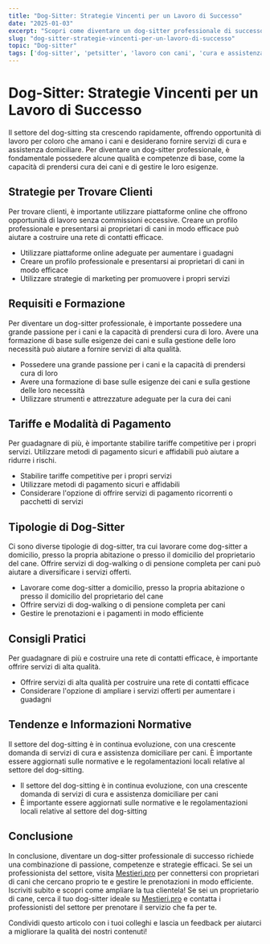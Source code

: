 ```yaml
---
title: "Dog-Sitter: Strategie Vincenti per un Lavoro di Successo"
date: "2025-01-03"
excerpt: "Scopri come diventare un dog-sitter professionale di successo. Strategie per trovare clienti, requisiti, formazione e consigli pratici per guadagnare di più."
slug: "dog-sitter-strategie-vincenti-per-un-lavoro-di-successo"
topic: "Dog-sitter"
tags: ['dog-sitter', 'petsitter', 'lavoro con cani', 'cura e assistenza domiciliare per cani']
---
```

# Dog-Sitter: Strategie Vincenti per un Lavoro di Successo

Il settore del dog-sitting sta crescendo rapidamente, offrendo opportunità di lavoro per coloro che amano i cani e desiderano fornire servizi di cura e assistenza domiciliare. Per diventare un dog-sitter professionale, è fondamentale possedere alcune qualità e competenze di base, come la capacità di prendersi cura dei cani e di gestire le loro esigenze.

## Strategie per Trovare Clienti

Per trovare clienti, è importante utilizzare piattaforme online che offrono opportunità di lavoro senza commissioni eccessive. Creare un profilo professionale e presentarsi ai proprietari di cani in modo efficace può aiutare a costruire una rete di contatti efficace.

* Utilizzare piattaforme online adeguate per aumentare i guadagni
* Creare un profilo professionale e presentarsi ai proprietari di cani in modo efficace
* Utilizzare strategie di marketing per promuovere i propri servizi

## Requisiti e Formazione

Per diventare un dog-sitter professionale, è importante possedere una grande passione per i cani e la capacità di prendersi cura di loro. Avere una formazione di base sulle esigenze dei cani e sulla gestione delle loro necessità può aiutare a fornire servizi di alta qualità.

* Possedere una grande passione per i cani e la capacità di prendersi cura di loro
* Avere una formazione di base sulle esigenze dei cani e sulla gestione delle loro necessità
* Utilizzare strumenti e attrezzature adeguate per la cura dei cani

## Tariffe e Modalità di Pagamento

Per guadagnare di più, è importante stabilire tariffe competitive per i propri servizi. Utilizzare metodi di pagamento sicuri e affidabili può aiutare a ridurre i rischi.

* Stabilire tariffe competitive per i propri servizi
* Utilizzare metodi di pagamento sicuri e affidabili
* Considerare l'opzione di offrire servizi di pagamento ricorrenti o pacchetti di servizi

## Tipologie di Dog-Sitter

Ci sono diverse tipologie di dog-sitter, tra cui lavorare come dog-sitter a domicilio, presso la propria abitazione o presso il domicilio del proprietario del cane. Offrire servizi di dog-walking o di pensione completa per cani può aiutare a diversificare i servizi offerti.

* Lavorare come dog-sitter a domicilio, presso la propria abitazione o presso il domicilio del proprietario del cane
* Offrire servizi di dog-walking o di pensione completa per cani
* Gestire le prenotazioni e i pagamenti in modo efficiente

## Consigli Pratici

Per guadagnare di più e costruire una rete di contatti efficace, è importante offrire servizi di alta qualità. 

* Offrire servizi di alta qualità per costruire una rete di contatti efficace
* Considerare l'opzione di ampliare i servizi offerti per aumentare i guadagni

## Tendenze e Informazioni Normative

Il settore del dog-sitting è in continua evoluzione, con una crescente domanda di servizi di cura e assistenza domiciliare per cani. È importante essere aggiornati sulle normative e le regolamentazioni locali relative al settore del dog-sitting.

* Il settore del dog-sitting è in continua evoluzione, con una crescente domanda di servizi di cura e assistenza domiciliare per cani
* È importante essere aggiornati sulle normative e le regolamentazioni locali relative al settore del dog-sitting

## Conclusione

In conclusione, diventare un dog-sitter professionale di successo richiede una combinazione di passione, competenze e strategie efficaci. Se sei un professionista del settore, visita [Mestieri.pro](https://mestieri.pro/info) per connettersi con proprietari di cani che cercano proprio te e gestire le prenotazioni in modo efficiente. Iscriviti subito e scopri come ampliare la tua clientela! Se sei un proprietario di cane, cerca il tuo dog-sitter ideale su [Mestieri.pro](https://mestieri.pro) e contatta i professionisti del settore per prenotare il servizio che fa per te.

Condividi questo articolo con i tuoi colleghi e lascia un feedback per aiutarci a migliorare la qualità dei nostri contenuti!